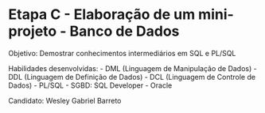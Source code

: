# Etapa C - Elaboração de um mini-projeto - Banco de Dados
Objetivo: Demostrar conhecimentos intermediários em SQL e PL/SQL


Habilidades desenvolvidas: 
						- DML (Linguagem de Manipulação de Dados)
						- DDL (Linguagem de Definição de Dados) 
						- DCL (Linguagem de Controle de Dados)
						- PL/SQL
						- SGBD: SQL Developer - Oracle 




Candidato: Wesley Gabriel Barreto










